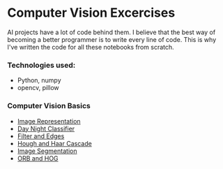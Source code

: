 # Computer Vision Excercises

AI projects have a lot of code behind them. I believe that the best way of becoming a better programmer is to write every line of code. This is why I've written the code for all these notebooks from scratch.

### Technologies used:

- Python, numpy
- opencv, pillow

### Computer Vision Basics

* [Image Representation](https://github.com/HannaLAguilar/Computer_Vision_Udacity/blob/master/Excercises/1.%20Image%20Representation.ipynb)
* [Day Night Classifier](https://github.com/HannaLAguilar/Computer_Vision_Udacity/blob/master/Excercises/2.%20Day%20and%20Night%20Classifier.ipynb)
* [Filter and Edges](https://github.com/HannaLAguilar/Computer_Vision_Udacity/blob/master/Excercises/3.%20Filter%20and%20Edge%20detection.ipynb)
* [Hough and Haar Cascade](https://github.com/HannaLAguilar/Computer_Vision_Udacity/blob/master/Excercises/4.%20Hough%20and%20Haar%20Cascade.ipynb)
* [Image Segmentation](https://github.com/HannaLAguilar/Computer_Vision_Udacity/blob/master/Excercises/5.%20Features%20Image%20Segmentation.ipynb)
* [ORB and HOG]()
